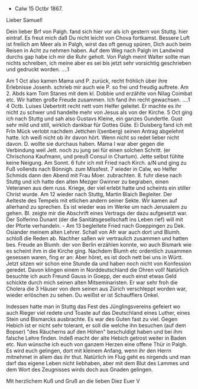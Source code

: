 + Calw 15 Octbr 1867.

Lieber Samuel!

Dein lieber Brf von Palgh. fand sich hier vor als ich gestern von Stuttg. hier eintraf. Es freut mich daß Du nicht leicht von Chova fortkamst. Bessere Luft ist freilich am Meer als in Palgh, wirst das oft genug spüren, Dich auch beim Reisen in Acht zu nehmen haben. Auf dem Weg nach Palgh im Landwind durchs gap habe ich mir die Ruhr geholt. Von Palgh meint Walter sollte man nichts schreiben, ich meine aber es sei bis jetzt sehr vorsichtig geschrieben und gedruckt worden. ....1

Am 1 Oct also kamen Mama und P. zurück, recht fröhlich über ihre Erlebnisse Josenh. schrieb mir auch wie P. so frei und freudig auftrete. Am 2. Abds kam Tom Stanes mit dem kl. Dobbie und erzählte von Nilag Coimbat etc. Wir hatten große Freude zusammen. Ich fand ihn recht gewachsen. ....1 4 Octb. Luises Uebertritt recht nett vom Helfer geleitet. Er machte es ihr nicht zu schwer und handelte mehr von Jesus als von der Kirche. 5 Oct ging ich nach Stuttg und sah also Gustavs Kleine, ein ganzes Gundertle. Gust sehr mild und still, wirklich dankbar für Gottes Güte. Ei Duisberg fand ich mit Frln Mück verlobt nachdem Jettchen I(senberg) seinen Antrag abgelehnt hatte. Ich weiß nicht ob ihr davon hört. Wenn nicht so redet lieber nicht davon. D. wollte sie durchaus haben. Mama I war aber gegen die Verbindung weil Jett. noch zu jung sei für einen solchen Schritt. (er Chrischona Kaufmann, und preuß Consul in Chartum). Jette selbst fühlte keine Neigung. Am Sonnt. 6 fuhr ich mit Fried nach Kirch. a/N und ging zu Fuß vollends nach Bönnigh. zum Missfest. 7 wieder in Calw, wo Helfer Schmids dann den Abend mit Frau Moer. zubrachten. 8. fuhr diese nach Stuttg und ich hatte den alten Mezger Gwinner zu begraben, einen Veteranen aus dem russ. Kriege, der viel erlebt hatte und scheints ein stiller Christ wurde. Am 12 wieder nach Stuttg, Martin Blaich Begleiter. Der Aelteste des Tempels mit etlichen andern seiner Sekte. Wir kamen auf allerhand zu sprechen. Es ist wieder was im Werke um nach Jerusalem zu gehen. Bl. zeigte mir die Abschrift eines Vertrags der dazu aufgesetzt war. Der Solferino Dunant (der die Sanitätsgesellschaft ins Leben rief) will mit der Pforte verhandeln. - Am 13 begleitete Fried nach Goeppingen zu Dek. Osiander meinem alten Lehrer. Schall von Afr war auch dort und Blumh. schloß die Reden ab. Nachher saßen wir vertraulich zusammen und hatten bes. Freude an Blumh. der von Berlin erzählen konnte, wo auch Bismark wie es scheint ihm in die Kirche ging. Nachdem Blumh etc ordentlich zusammen gesessen waren, fing er an: Aber höret, es ist doch nett bei uns in Württ. Jetzt sitzen wir schon eine Stunde da und haben noch nicht von Konfession geredet. Davon klingen einem in Norddeutschland die Ohren voll! 
Natürlich besuchte ich auch Freund Gauss in Goepp, der euch einst etwas Geld schickte durch mich seinen alten Mitseminaristen. Er war sehr froh die Cholera die 3 Häuser von dem seinen aus Zürich verschleppt worden war, wieder erlöschen zu sehen. Du weißst er ist Schaufflers Onkel.

Indessen hatte man in Stuttg das Fest des Jünglingsvereins gefeiert wo auch Rieger viel redete und Toaste auf das Deutschland eines Luther, eines Stein und Bismarcks ausbrachte. Es war des Guten fast zu viel. Gegen Hebich ist er nicht sehr tolerant, er soll die welche ihn besuchen (auf dem Bopser) "des Räucherns auf den Höhen" beschuldigt haben und bei ihm falsche Lehre finden. Indeß macht der alte Hebich getrost weiter in Baden etc. 
Nun wünsche ich euch von ganzem Herzen eine offene Thür in Palgh. Es wird euch gelingen, dort mit kleinem Anfang, wenn ihr den Herrn mitnehmet in allem das ihr thut. Natürlich im Flug geht es nirgends und man darf das eigene Leben nicht liebhaben, aber mit dem Blut des Lammes und dem Wort des Zeugnisses wirds doch aus Gnaden gelingen.

Mit herzlichem Kuß und Gruß an die lieben Diez
 Euer V
